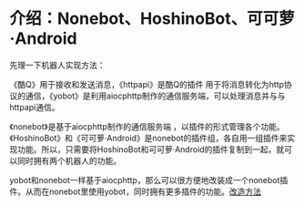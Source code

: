 # 介绍：Nonebot、HoshinoBot、可可萝·Android

先理一下机器人实现方法：

《酷Q》用于接收和发送消息，《httpapi》是酷Q的插件 用于将消息转化为http协议的通信，《yobot》是利用aiocphttp制作的通信服务端，可以处理消息并与与httpapi通信。

《nonebot》是基于aiocphttp制作的通信服务端 ，以插件的形式管理各个功能。《HoshinoBot》和《可可萝·Android》是nonebot的插件组，各自用一组插件来实现功能。所以，只需要将HoshinoBot和可可萝·Android的插件复制到一起，就可以同时拥有两个机器人的功能。

yobot和nonebot一样基于aiocphttp，那么可以很方便地改装成一个nonebot插件。从而在nonebot里使用yobot，同时拥有更多插件的功能。[改造方法](/install/nonebot-plugin.md)
